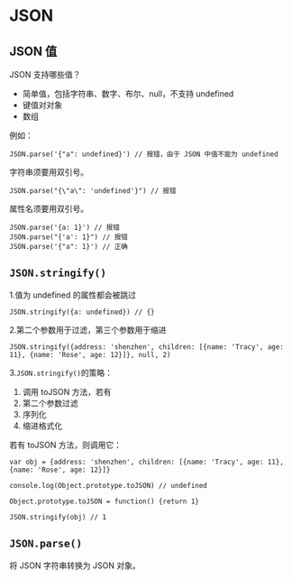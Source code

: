 # JSON

## JSON 值

JSON 支持哪些值？

* 简单值，包括字符串、数字、布尔、null，不支持 undefined
* 键值对对象
* 数组

例如：

    JSON.parse('{"a": undefined}') // 报错，由于 JSON 中值不能为 undefined

字符串须要用双引号。

    JSON.parse("{\"a\": 'undefined'}") // 报错

属性名须要用双引号。

    JSON.parse('{a: 1}') // 报错
    JSON.parse("{'a': 1}") // 报错
    JSON.parse('{"a": 1}') // 正确

## `JSON.stringify()`

1.值为 undefined 的属性都会被跳过

    JSON.stringify({a: undefined}) // {}

2.第二个参数用于过滤，第三个参数用于缩进

    JSON.stringify({address: 'shenzhen', children: [{name: 'Tracy', age: 11}, {name: 'Rose', age: 12}]}, null, 2)

3.`JSON.stringify()`的策略：

1. 调用 toJSON 方法，若有
2. 第二个参数过滤
3. 序列化
4. 缩进格式化

若有 toJSON 方法，则调用它：

    var obj = {address: 'shenzhen', children: [{name: 'Tracy', age: 11}, {name: 'Rose', age: 12}]}

    console.log(Object.prototype.toJSON) // undefined

    Object.prototype.toJSON = function() {return 1}

    JSON.stringify(obj) // 1

## `JSON.parse()`

将 JSON 字符串转换为 JSON 对象。

